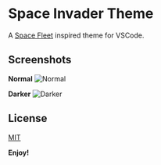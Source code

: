 # Space Invader Theme

A [Space Fleet](https://atom.io/themes/space-fleet-syntax) inspired theme for VSCode.

## Screenshots

**Normal**
![Normal](https://github.com/samogorm/space-invader-theme-vscode/blob/master/screenshots/normal.png)

**Darker**
![Darker](https://github.com/samogorm/space-invader-theme-vscode/blob/master/screenshots/darker.png)

## License
[MIT](https://opensource.org/licenses/MIT)

**Enjoy!**
